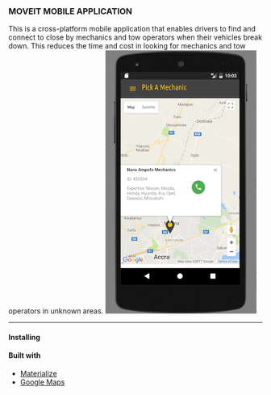 <h3>MOVEIT MOBILE APPLICATION</h3>
This is a cross-platform mobile application that enables drivers to find and connect to close by mechanics and tow operators when their vehicles break down. This reduces the time and cost in looking for mechanics and tow operators in unknown areas.
<img src="www/img/phone_screen.png">
<hr>
<h4>Installing</h4>

<h4>Built with</h4>
<ul>
  <li><a href="http://materializecss.com">Materialize</a></li>
  <li><a href="https://developers.google.com/maps/">Google Maps</a></li>
</ul>


